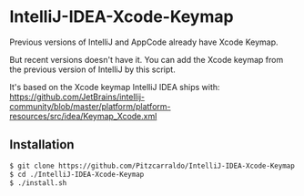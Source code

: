 # IntelliJ-IDEA-Xcode-Keymap

Previous versions of IntelliJ and AppCode already have Xcode Keymap.

But recent versions doesn't have it.
You can add the Xcode keymap from the previous version of IntelliJ by this script.

It's based on the Xcode keymap IntelliJ IDEA ships with: https://github.com/JetBrains/intellij-community/blob/master/platform/platform-resources/src/idea/Keymap_Xcode.xml

## Installation
```bash
$ git clone https://github.com/Pitzcarraldo/IntelliJ-IDEA-Xcode-Keymap.git
$ cd ./IntelliJ-IDEA-Xcode-Keymap
$ ./install.sh
```
